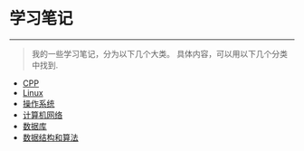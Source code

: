 # 学习笔记

---

> 我的一些学习笔记，分为以下几个大类。
> 具体内容，可以用以下几个分类中找到.


- [CPP](CPP/README.MD)
- [Linux](GUNLinux/README.md)
- [操作系统](操作系统/README.md)
- [计算机网络](计算机网络/README.md)
- [数据库](数据库/README.md)
- [数据结构和算法](数据结构和算法/README.md)

